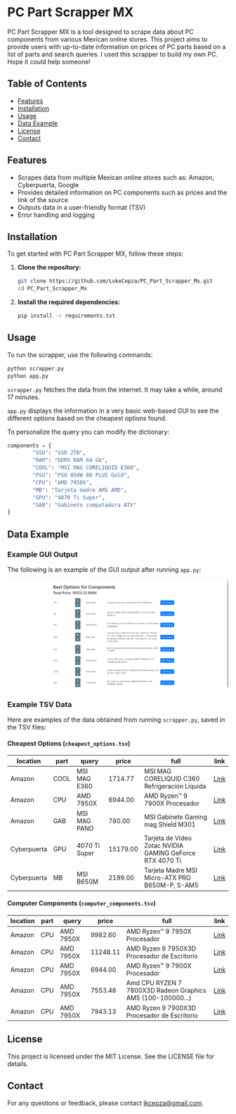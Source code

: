 # PC Part Scrapper MX

PC Part Scrapper MX is a tool designed to scrape data about PC components from various Mexican online stores. This project aims to provide users with up-to-date information on prices of PC parts based on a list of parts and search queries. I used this scrapper to build my own PC. Hope it could help someone!

## Table of Contents

- [Features](#features)
- [Installation](#installation)
- [Usage](#usage)
- [Data Example](#data-example)
- [License](#license)
- [Contact](#contact)

## Features

- Scrapes data from multiple Mexican online stores such as: Amazon, Cyberpuerta, Google
- Provides detailed information on PC components such as prices and the link of the source
- Outputs data in a user-friendly format (TSV)
- Error handling and logging

## Installation

To get started with PC Part Scrapper MX, follow these steps:

1. **Clone the repository:**
   ```sh
   git clone https://github.com/LukeCepza/PC_Part_Scrapper_Mx.git
   cd PC_Part_Scrapper_Mx
   ```

2. **Install the required dependencies:**
   ```sh
   pip install -r requirements.txt
   ```

## Usage

To run the scrapper, use the following commands:

```sh
python scrapper.py
python app.py
```

`scrapper.py` fetches the data from the internet. It may take a while, around 17 minutes.

`app.py` displays the information in a very basic web-based GUI to see the different options based on the cheapest options found.

To personalize the query you can modify the dictionary:

```python
components = {
        "SSD": "SSD 2TB",
        "RAM": "DDR5 RAM 64 Gb",
        "COOL": "MSI MAG CORELIQUID E360",
        "PSU": "PSU 850W 80 PLUS Gold",
        "CPU": "AMD 7950X",
        "MB": "Tarjeta madre AM5 AMD",
        "GPU": "4070 Ti Super",
        "GAB": "Gabinete computadora ATX"
}
```

## Data Example

### Example GUI Output

The following is an example of the GUI output after running `app.py`:

![GUI Example](templates/GUI_example.png)

### Example TSV Data

Here are examples of the data obtained from running `scrapper.py`, saved in the TSV files:

#### Cheapest Options (`cheapest_options.tsv`)

| location    | part | query           | price   | full                                                    | link                                                                 |
|-------------|------|-----------------|---------|---------------------------------------------------------|----------------------------------------------------------------------|
| Amazon      | COOL | MSI MAG E360    | 1714.77 | MSI MAG CORELIQUID C360 Refrigeración Líquida            | [Link](https://www.amazon.com.mx/MSI-CORELIQUID-Ventilador-Soporte-soporta/dp/B0992176M7/ref=sr_1_2?dib=eyJ2IjoiMSJ9.dNpNx0QAVmApD3Ebj2ongAMo0OAzR49K0S-bpHSgPkp-1-XcZbQpaDgulzhv1a_MhYt5O_TfJqdWNuvVcj6kFX7JrUGE5lGNdtxDYWoL2SbhwIFUb_kEuOxhCxFNYFh3sW1TBCg-oxjrU8H-Bufs9pTV3ZSgcPvhRUwDQHXDIli-sHRItOJBeLJ3Cweavrj-adDtgcWPLjIsH0G_QErd4qARucMr9WKJwuPMmVPxzE6Mi6j5u4-UwijyEpxJGZejz3A43jA5DIoHpApwOyy_JLyZAdEpZsnSHGOFeXYYyiI.xZ1J4L5TVP8RevRRrg8py5Pwdrbbe2z5VMLNB16Rqn8&dib_tag=se&keywords=MSI+MAG+CORELIQUID+E360&qid=1715890206&sr=8-2&ufe=app_do%3Aamzn1.fos.4e545b5e-1d45-498b-8193-a253464ffa47)             |
| Amazon      | CPU  | AMD 7950X       | 6944.00 | AMD Ryzen™ 9 7900X Procesador                            | [Link](https://www.amazon.com.mx/AMD-RyzenTM-9-7900X-Procesador/dp/B0BBJ59WJ4/ref=sr_1_3?dib=eyJ2IjoiMSJ9.kqSygJemgeY_xFefuYu1OM_OU90HTwsFmYht6Asc8HxnObdsh_4uzUUW8e-p8zmvOkvROwNElyZ7ExpClcoaVB5PlR3kd2QomOgFz8bbdQ6u8PFmuv-T8ZxaBEMEPJTt0WGYpwtLrIBZYVjgIKSG6h-Dyp9HM1V69mWagxDMyU_whGVlfNS1yBZhccNvQW2WvNW7b86-BXNNNK5N87xAL9S8r5P6w2mRB9b1p0EppZhM5DxT0lGqrXbA-hLEoDKY2irY6-kATHNgeJ4FhhpJk6OhJBGB10P9hGxxMdMV49g.q7xSTiFY1h_20dosO4U2r345I3PQqqA7UkrD151LUQI&dib_tag=se&keywords=AMD+7950X&qid=1715890132&sr=8-3&ufe=app_do%3Aamzn1.fos.4e545b5e-1d45-498b-8193-a253464ffa47)            |
| Amazon      | GAB  | MSI MAG PANO    | 780.00  | MSI Gabinete Gaming mag Shield M301                      | [Link](https://www.amazon.com.mx/MSI-Gabinete-Gaming-Shield-M301/dp/B0BB6YSZ36/ref=sr_1_3?dib=eyJ2IjoiMSJ9.pNmRdv14AUXLRPJWrY7dLtnCEB8Ln4XH1NxjFo79yAA4aME4eA52gLFKBcLRaUw9.-7eC9AHOtGdSxhFfxz_XXxF63p_Ik97ZmIpTwU3AEwA&dib_tag=se&keywords=MSI+MAG+PANO+M100R+PZ&qid=1715890170&sr=8-3&ufe=app_do%3Aamzn1.fos.4e545b5e-1d45-498b-8193-a253464ffa47)            |
| Cyberpuerta | GPU  | 4070 Ti Super   | 15179.00| Tarjeta de Video Zotac NVIDIA GAMING GeForce RTX 4070 Ti | [Link](https://www.cyberpuerta.mx/Computo-Hardware/Componentes/Tarjetas-de-Video/Tarjeta-de-Video-Zotac-NVIDIA-GAMING-GeForce-RTX-4070-Ti-SUPER-Trinity-16GB-256-bit-GDDR6X-PCI-Express-4-0-x16.html)            |
| Cyberpuerta | MB   | MSI B650M       | 2199.00 | Tarjeta Madre MSI Micro-ATX PRO B650M-P, S-AM5           | [Link](https://www.cyberpuerta.mx/Computo-Hardware/Componentes/Tarjetas-Madre/Tarjeta-Madre-MSI-Micro-ATX-PRO-B650M-P-S-AM5-AMD-B650-HDMI-192GB-DDR5-para-AMD.html)            |

#### Computer Components (`computer_components.tsv`)

| location | part | query     | price     | full                                                    | link                                                                 |
|----------|------|-----------|-----------|---------------------------------------------------------|----------------------------------------------------------------------|
| Amazon   | CPU  | AMD 7950X | 9982.60   | AMD Ryzen™ 9 7950X Procesador                            | [Link](https://www.amazon.com.mx/AMD-RyzenTM-9-7950X-...)             |
| Amazon   | CPU  | AMD 7950X | 11248.11  | AMD Ryzen 9 7950X3D Procesador de Escritorio             | [Link](https://www.amazon.com.mx/AMD-7950X3D-Procesad...)             |
| Amazon   | CPU  | AMD 7950X | 6944.00   | AMD Ryzen™ 9 7900X Procesador                            | [Link](https://www.amazon.com.mx/AMD-RyzenTM-9-7900X-...)             |
| Amazon   | CPU  | AMD 7950X | 7553.48   | Amd CPU RYZEN 7 7800X3D Radeon Graphics AM5 (100-100000...) | [Link](https://www.amazon.com.mx/AMD-7800X3D-Radeon-G...)             |
| Amazon   | CPU  | AMD 7950X | 7943.13   | AMD Ryzen 9 7900X3D Procesador de Escritorio             | [Link](https://www.amazon.com.mx/AMD-Ryzen-7900X3D-Pr...)             |

## License

This project is licensed under the MIT License. See the LICENSE file for details.

## Contact

For any questions or feedback, please contact [lkcepza@gmail.com](mailto:lkcepza@gmail.com).
